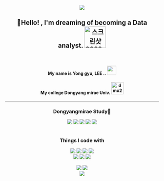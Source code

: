<div align="center">
<img src="https://capsule-render.vercel.app/api?type=waving&color=0:5433FF,50:20BDFF,100:A5FECB&height=250&section=header&text=g_gyu%20Github&fontSize=90&fontColor=ffffff" />
</div>
<div>
    <h2 align="center"> 👋Hello! ,  I'm dreaming of becoming a Data analyst.
    <img width="70" alt="스크린샷 2022-12-10 오후 6 29 41" src="https://user-images.githubusercontent.com/101245720/206843410-29ed8987-4b3c-4128-ad5f-f398bb19a18c.png">
    </h2>
</div>
<br>
<div>
    <h4 align="center"> My name is Yong gyu, LEE .. 
        <img width="30" src="https://user-images.githubusercontent.com/101245720/206844125-4aa75d71-f242-4847-9703-fd46123fcc56.png">
    </h4>
    <h4 align="center"> My college Dongyang mirae Univ.
        <img width="40" alt="dmu2" src="https://user-images.githubusercontent.com/101245720/206854799-ad206da0-f9d3-4859-9efb-3f7c6f9654cd.png">
    </h4>
</div>
<hr>
<h3 align="center"> Dongyangmirae Study🏫 </h3>
<div align="center">
    <img src="https://img.shields.io/badge/HTML-E34F26?style=flat-square&logo=HTML&logoColor=black">
    <img src="https://img.shields.io/badge/CSS-1572B6?style=flat-square&logo=CSS&logoColor=black">
    <img src="https://img.shields.io/badge/Jquery-0769AD?style=flat-square&logo=Jquery&logoColor=black">
    <img src="https://img.shields.io/badge/JavaScript-F7DF1E?style=flat-square&logo=JavaScript&logoColor=black">
    <img src="https://img.shields.io/badge/PHP-777BB4?style=flat-square&logo=PHP&logoColor=black">
</div>
<br>
<h3 align="center"> Things I code with </h3>
<div align="center">
  <img src="https://img.shields.io/badge/Python-3776AB?style=for-the-badge&logo=Python&logoColor=black">
  <img src="https://img.shields.io/badge/MySQL-4479A1?style=for-the-badge&logo=MySQL&logoColor=white">
  <img src="https://img.shields.io/badge/R-276DC3?style=for-the-badge&logo=R&logoColor=ffffff">
  <img src="https://img.shields.io/badge/Ubuntu-E95420?style=for-the-badge&logo=Ubuntu&logoColor=ffffff"><br>
  <img src="https://img.shields.io/badge/Raspberry Pi-A22846?style=for-the-badge&logo=Raspberry Pi&logoColor=ffffff">
  <img src="https://img.shields.io/badge/Flask-000000?style=for-the-badge&logo=Flask&logoColor=ffffff">
  <img src="https://img.shields.io/badge/OpenCV-5C3EE8?style=for-the-badge&logo=OpenCV&logoColor=ffffff">
</div>
<br>
<div align="center" style="clear:both">
    <img src="https://github-readme-stats.vercel.app/api/top-langs/?username=g-gyu09&layout=compact&theme=merko">
    <img src="https://github-readme-stats.vercel.app/api?username=g-gyu09&show_icons=true&theme=merko&card_width=400">
</div>
<div align="center" >
    <img src="https://capsule-render.vercel.app/api?type=waving&color=0:5433FF,50:20BDFF,100:A5FECB&height=150&section=footer" />
</div>

